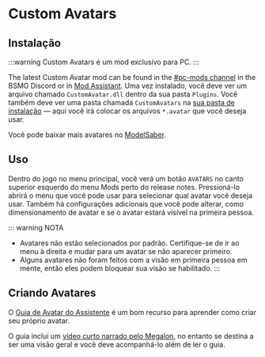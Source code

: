 # Custom Avatars

## Instalação

:::warning Custom Avatars é um mod exclusivo para PC. :::

The latest Custom Avatar mod can be found in the [#pc-mods channel](https://discord.gg/beatsabermods) in the BSMG Discord or in [Mod Assistant](https://github.com/Assistant/ModAssistant). Uma vez instalado, você deve ver um arquivo chamado `CustomAvatar.dll` dentro da sua pasta `Plugins`. Você também deve ver uma pasta chamada `CustomAvatars` na [sua pasta de instalação](/faq/install-folder.md) — aqui você irá colocar os arquivos `*.avatar` que você deseja usar.

Você pode baixar mais avatares no [ModelSaber](https://modelsaber.com/Avatars/).

## Uso
Dentro do jogo no menu principal, você verá um botão `AVATARS` no canto superior esquerdo do menu Mods perto do release notes. Pressioná-lo abrirá o menu que você pode usar para selecionar qual avatar você deseja usar. Também há configurações adicionais que você pode alterar, como dimensionamento de avatar e se o avatar estará visível na primeira pessoa.

::: warning NOTA

* Avatares não estão selecionados por padrão. Certifique-se de ir ao menu à direita e mudar para um avatar se não aparecer primeiro.
* Alguns avatares não foram feitos com a visão em primeira pessoa em mente, então eles podem bloquear sua visão se habilitado. :::

## Criando Avatares
O [Guia de Avatar do Assistente](./avatars-guide.md) é um bom recurso para aprender como criar seu próprio avatar.

O guia inclui um [vídeo curto narrado pelo Megalon](./avatars-guide.md#videos), no entanto se destina a ser uma visão geral e você deve acompanhá-lo além de ler o guia.
